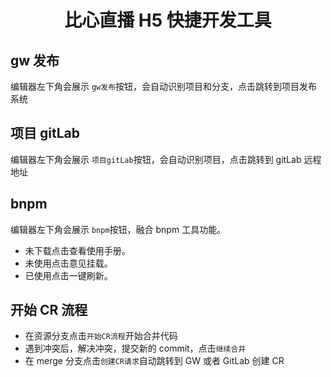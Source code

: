 <div align="center">

# 比心直播 H5 快捷开发工具

</div>

## gw 发布

编辑器左下角会展示 `gw发布`按钮，会自动识别项目和分支，点击跳转到项目发布系统

## 项目 gitLab

编辑器左下角会展示 `项目gitLab`按钮，会自动识别项目，点击跳转到 gitLab 远程地址

## bnpm

编辑器左下角会展示 `bnpm`按钮，融合 bnpm 工具功能。

- 未下载点击查看使用手册。
- 未使用点击意见挂载。
- 已使用点击一键刷新。

## 开始 CR 流程

- 在资源分支点击`开始CR流程`开始合并代码
- 遇到冲突后，解决冲突，提交新的 commit，点击`继续合并`
- 在 merge 分支点击`创建CR请求`自动跳转到 GW 或者 GitLab 创建 CR
